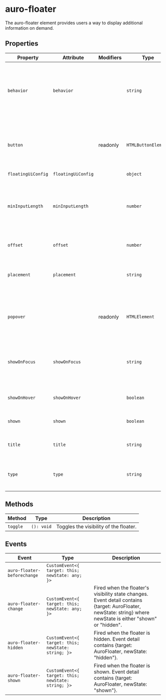# auro-floater

The auro-floater element provides users a way to display additional information on demand.

## Properties

| Property           | Attribute          | Modifiers | Type                | Description                                      |
|--------------------|--------------------|-----------|---------------------|--------------------------------------------------|
| `behavior`         | `behavior`         |           | `string`            | The behavior of the popover, "dialog", "dialog-fullscreen", "dropdown", "tooltip", or "input" |
| `button`           |                    | readonly  | `HTMLButtonElement` | A reference to the popover component's internal button element (trigger) |
| `floatingUiConfig` | `floatingUiConfig` |           | `object`            |                                                  |
| `minInputLength`   | `minInputLength`   |           | `number`            | The minimum number of characters the user must type before the popover is shown |
| `offset`           | `offset`           |           | `number`            | The offset distance of the floater               |
| `placement`        | `placement`        |           | `string`            | The position of the floater, e.g., "bottom-start", "top-end" etc. |
| `popover`          |                    | readonly  | `HTMLElement`       | A reference to the popover component's internal popover element |
| `showOnFocus`      | `showOnFocus`      |           | `string`            | Whether the floater should open on focus (input behavior only) |
| `showOnHover`      | `showOnHover`      |           | `boolean`           | Whether the floater should show on hover         |
| `shown`            | `shown`            |           | `boolean`           | Whether the floater is shown or not              |
| `title`            | `title`            |           | `string`            | The title of the floater - REQUIRED FOR A11Y     |
| `type`             | `type`             |           | `string`            | The type of floater, e.g., "manual", "auto", or "hint" |

## Methods

| Method   | Type       | Description                            |
|----------|------------|----------------------------------------|
| `toggle` | `(): void` | Toggles the visibility of the floater. |

## Events

| Event                       | Type                                             | Description                                      |
|-----------------------------|--------------------------------------------------|--------------------------------------------------|
| `auro-floater-beforechange` | `CustomEvent<{ target: this; newState: any; }>`  |                                                  |
| `auro-floater-change`       | `CustomEvent<{ target: this; newState: any; }>`  | Fired when the floater's visibility state changes. Event detail contains {target: AuroFloater, newState: string} where newState is either "shown" or "hidden". |
| `auro-floater-hidden`       | `CustomEvent<{ target: this; newState: string; }>` | Fired when the floater is hidden. Event detail contains {target: AuroFloater, newState: "hidden"}. |
| `auro-floater-shown`        | `CustomEvent<{ target: this; newState: string; }>` | Fired when the floater is shown. Event detail contains {target: AuroFloater, newState: "shown"}. |
